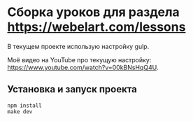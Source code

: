# Сборка уроков для раздела https://webelart.com/lessons

В текущем проекте использую настройку gulp.

Моё видео на YouTube про текущую настройку: https://www.youtube.com/watch?v=00kBNsHqQ4U.

## Установка и запуск проекта
```
npm install
make dev
```

